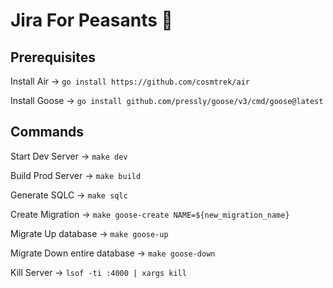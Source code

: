 # Jira For Peasants 😤

## Prerequisites

Install Air -> `go install https://github.com/cosmtrek/air`

Install Goose -> `go install github.com/pressly/goose/v3/cmd/goose@latest`

## Commands

Start Dev Server -> `make dev`

Build Prod Server -> `make build`

Generate SQLC -> `make sqlc`

Create Migration -> `make goose-create NAME=${new_migration_name}`

Migrate Up database -> `make goose-up`

Migrate Down entire database -> `make goose-down`

Kill Server -> `lsof -ti :4000 | xargs kill`
